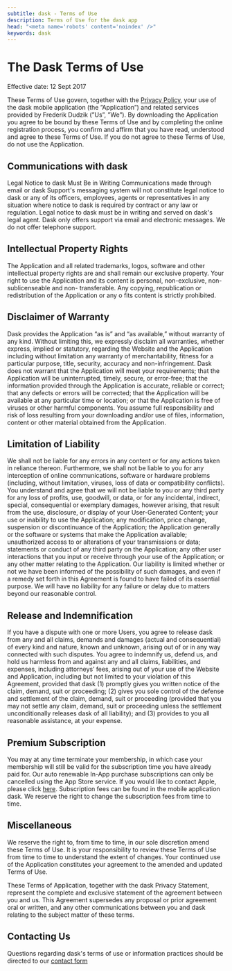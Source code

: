 ```yaml
---
subtitle: dask - Terms of Use
description: Terms of Use for the dask app
head: "<meta name='robots' content='noindex' />"
keywords: dask 
---
```

# The Dask Terms of Use 
Effective date: 12 Sept 2017

These Terms of Use govern, together with the [Privacy Policy](/dask/privacy-policy), your use of the dask mobile application (the ”Application”) and related services provided by Frederik Dudzik (”Us”, ”We”).
By downloading the Application you agree to be bound by these Terms of Use and by completing the online registration process, you confirm and affirm that you have read, understood and agree to these Terms of Use. If you do not agree to these Terms of Use, do not use the Application.

## Communications with dask
Legal Notice to dask Must Be in Writing
Communications made through email or dask Support's messaging system will not constitute legal notice to dask or any of its officers, employees, agents or representatives in any situation where notice to dask is required by contract or any law or regulation. Legal notice to dask must be in writing and served on dask's legal agent.
Dask only offers support via email and electronic messages. We do not offer telephone support.

## Intellectual Property Rights

The Application and all related trademarks, logos, software and other intellectual property rights are and shall remain our exclusive property. Your right to use the Application and its content is personal, non-exclusive, non-sublicenseable and non- transferable. Any copying, republication or redistribution of the Application or any o fits content is strictly prohibited.

## Disclaimer of Warranty

Dask provides the Application “as is” and “as available,” without warranty of any kind.
Without limiting this, we expressly disclaim all warranties, whether express, implied or statutory, regarding the Website and the Application including without limitation any warranty of merchantability, fitness for a particular purpose, title, security, accuracy and non-infringement.
Dask does not warrant that the Application will meet your requirements; that the Application will be uninterrupted, timely, secure, or error-free; that the information provided through the Application is accurate, reliable or correct; that any defects or errors will be corrected; that the Application will be available at any particular time or location; or that the Application is free of viruses or other harmful components. You assume full responsibility and risk of loss resulting from your downloading and/or use of files, information, content or other material obtained from the Application.

## Limitation of Liability

We shall not be liable for any errors in any content or for any actions taken in reliance thereon. Furthermore, we shall not be liable to you for any interception of online communications, software or hardware problems (including, without limitation, viruses, loss of data or compatibility conflicts).
You understand and agree that we will not be liable to you or any third party for any loss of profits, use, goodwill, or data, or for any incidental, indirect, special, consequential or exemplary damages, however arising, that result from
the use, disclosure, or display of your User-Generated Content;
your use or inability to use the Application;
any modification, price change, suspension or discontinuance of the Application;
the Application generally or the software or systems that make the Application available; unauthorized access to or alterations of your transmissions or data;
statements or conduct of any third party on the Application;
any other user interactions that you input or receive through your use of the Application; or any other matter relating to the Application.
Our liability is limited whether or not we have been informed of the possibility of such damages, and even if a remedy set forth in this Agreement is found to have failed of its essential purpose. We will have no liability for any failure or delay due to matters beyond our reasonable control.

## Release and Indemnification

If you have a dispute with one or more Users, you agree to release dask from any and all claims, demands and damages (actual and consequential) of every kind and nature, known and unknown, arising out of or in any way connected with such disputes.
You agree to indemnify us, defend us, and hold us harmless from and against any and all claims, liabilities, and expenses, including attorneys’ fees, arising out of your use of the Website and Application, including but not limited to your violation of this Agreement, provided that dask (1) promptly gives you written notice of the claim, demand, suit or proceeding; (2) gives you sole control of the defense and settlement of the claim, demand, suit or proceeding (provided that you may not settle any claim, demand, suit or proceeding unless the settlement unconditionally releases dask of all liability); and (3) provides to you all reasonable assistance, at your expense.

## Premium Subscription

You may at any time terminate your membership, in which case your membership will still be valid for the subscription time you have already paid for. Our auto renewable In-App purchase subscriptions can only be cancelled using the App Store service. If you would like to contact Apple, please click [here](https://support.apple.com/en-us/HT202039). Subscription fees can be found in the mobile application dask. We reserve the right to change the subscription fees from time to time.

## Miscellaneous

We reserve the right to, from time to time, in our sole discretion amend these Terms of Use. It is your responsibility to review these Terms of Use from time to time to understand the extent of changes. Your continued use of the Application constitutes your agreement to the amended and updated Terms of Use.

These Terms of Application, together with the dask Privacy Statement, represent the complete and exclusive statement of the agreement between you and us. This Agreement supersedes any proposal or prior agreement oral or written, and any other communications between you and dask relating to the subject matter of these terms.

## Contacting Us

Questions regarding dask's terms of use or information practices should be directed to our [contact form](https://dudzik.co/contact)

